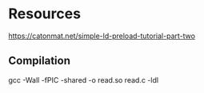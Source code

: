 # Resources

https://catonmat.net/simple-ld-preload-tutorial-part-two

## Compilation
gcc -Wall -fPIC -shared -o read.so read.c -ldl